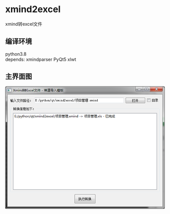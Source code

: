 # xmind2excel
xmind转excel文件


## 编译环境
python3.8  
depends: xmindparser PyQt5 xlwt

## 主界面图
![xmind2excel 界面](https://github.com/clouddreamfly/xmind2excel/blob/main/doc/sample.png)
